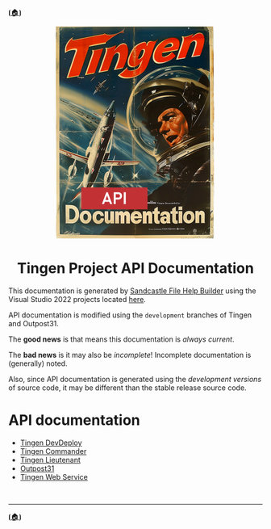 <!-- u250812-->

⦗[🏠︎](/README.md)⦘
<div align="center">

  ![logo](/.github/img/logo/api/TngnDocProjApi-320x420.png)

# Tingen Project API Documentation

</div>

This documentation is generated by [Sandcastle File Help Builder](https://github.com/EWSoftware/SHFB) using the Visual Studio 2022 projects located [here](../../sfhb/).

API documentation is modified using the `development` branches of Tingen and Outpost31.

The **good news** is that means this documentation is *always current*.

The **bad news** is it may also be *incomplete*! Incomplete documentation is (generally) noted.

Also, since API documentation is generated using the *development versions* of source code, it may be different than the stable release source code.

# API documentation

* [Tingen DevDeploy](https://spectrum-health-systems.github.io/tingen-documentation-project/api/shfb-tingen-dev-deploy/)
* [Tingen Commander](https://spectrum-health-systems.github.io/tingen-documentation-project/api/shfb-tingen-commander/)
* [Tingen Lieutenant](https://spectrum-health-systems.github.io/tingen-documentation-project/api/shfb-tingen-lieutenant/)
* [Outpost31](https://spectrum-health-systems.github.io/tingen-documentation-project/api/shfb-outpost31/)
* [Tingen Web Service](https://spectrum-health-systems.github.io/tingen-documentation-project/api/shfb-tingen-web-service/)

<br>

***

⦗[🏠︎](/README.md)⦘
